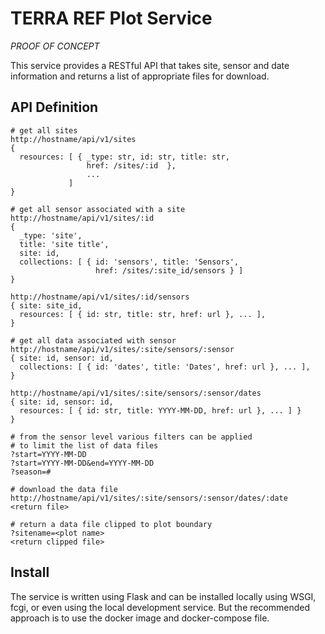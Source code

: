 # TERRA REF Plot Service

*PROOF OF CONCEPT*

This service provides a RESTful API that takes site, sensor and date
information and returns a list of appropriate files for download.

## API Definition

    # get all sites
    http://hostname/api/v1/sites
    {   
      resources: [ { _type: str, id: str, title: str, 
                     href: /sites/:id  },
                     ...
                 ]
    }

    # get all sensor associated with a site
    http://hostname/api/v1/sites/:id
    { 
      _type: 'site',
      title: 'site title',
      site: id, 
      collections: [ { id: 'sensors', title: 'Sensors', 
                       href: /sites/:site_id/sensors } ]
    }

    http://hostname/api/v1/sites/:id/sensors
    { site: site_id, 
      resources: [ { id: str, title: str, href: url }, ... ],
    }

    # get all data associated with sensor
    http://hostname/api/v1/sites/:site/sensors/:sensor
    { site: id, sensor: id, 
      collections: [ { id: 'dates', title: 'Dates', href: url }, ... ],
    }

    http://hostname/api/v1/sites/:site/sensors/:sensor/dates
    { site: id, sensor: id, 
      resources: [ { id: str, title: YYYY-MM-DD, href: url }, ... ] }
    }

    # from the sensor level various filters can be applied 
    # to limit the list of data files
    ?start=YYYY-MM-DD
    ?start=YYYY-MM-DD&end=YYYY-MM-DD
    ?season=#

    # download the data file
    http://hostname/api/v1/sites/:site/sensors/:sensor/dates/:date
    <return file>

    # return a data file clipped to plot boundary
    ?sitename=<plot name>
    <return clipped file>


## Install
The service is written using Flask and can be installed locally using
WSGI, fcgi, or even using the local development service. But the
recommended approach is to use the docker image and docker-compose file.
